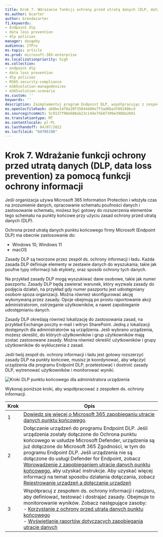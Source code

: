 ```yaml
---
title: Krok 7. Wdrażanie funkcji ochrony przed utratą danych (DLP, data loss prevention) za pomocą funkcji ochrony informacji
ms.author: bcarter
author: brendacarter
f1.keywords:
- Endpoint dlp
- data loss prevention
- dlp policies
manager: dougeby
audience: ITPro
ms.topic: article
ms.prod: microsoft-365-enterprise
ms.localizationpriority: high
ms.collection:
- endpoint dlp
- data loss prevention
- dlp policies
- M365-security-compliance
- m365solution-managedevices
- m365solution-scenario
ms.custom: ''
keywords: ''
description: Zaimplementuj program Endpoint DLP, współpracując z zespołem ds. ochrony informacji i ładu w celu utworzenia zasad DLP dla organizacji.
ms.openlocfilehash: ab0be14f0a20f35044489e7f3ad0ba3f60180bcd
ms.sourcegitcommit: 5c9137f98e688ab23c144e75687399e390bb2601
ms.translationtype: MT
ms.contentlocale: pl-PL
ms.lasthandoff: 04/07/2022
ms.locfileid: "64705198"
---
```

# <a name="step-7-implement-data-loss-prevention-dlp-with-information-protection-capabilities"></a>Krok 7. Wdrażanie funkcji ochrony przed utratą danych (DLP, data loss prevention) za pomocą funkcji ochrony informacji


Jeśli organizacja używa Microsoft 365 Information Protection i włożyła czas na zrozumienie danych, opracowanie schematu poufności danych i zastosowanie schematu, możesz być gotowy do rozszerzenia elementów tego schematu na punkty końcowe przy użyciu zasad ochrony przed utratą danych (DLP). 

Ochrona przed utratą danych punktu końcowego firmy Microsoft (Endpoint DLP) ma obecnie zastosowanie do:
- Windows 10, Windows 11
- macOS

Zasady DLP są tworzone przez zespół ds. ochrony informacji i ładu. Każda zasada DLP definiuje elementy w zestawie danych do wyszukania, takie jak poufne typy informacji lub etykiety, oraz sposób ochrony tych danych. 

Na przykład zasady DLP mogą wyszukiwać dane osobowe, takie jak numer paszportu. Zasady DLP będą zawierać warunek, który wyzwala zasady do podjęcia działań, na przykład gdy numer paszportu jest udostępniany osobom spoza organizacji. Można również skonfigurować akcję wykonywaną przez zasady. Opcje obejmują po prostu raportowanie akcji administratorom, ostrzeganie użytkowników, a nawet zapobieganie udostępnianiu danych.

Zasady DLP określają również lokalizację do zastosowania zasad, na przykład Exchange poczty e-mail i witryn SharePoint. Jedną z lokalizacji dostępnych dla administratorów są urządzenia. Jeśli wybrano urządzenia, możesz określić, do których użytkowników i grup użytkowników mają zostać zastosowane zasady. Można również określić użytkowników i grupy użytkowników do wykluczenia z zasad.

Jeśli twój zespół ds. ochrony informacji i ładu jest gotowy rozszerzyć zasady DLP na punkty końcowe, musisz je koordynować, aby włączyć urządzenia dla programu Endpoint DLP, przetestować i dostroić zasady DLP, wytrenować użytkowników i monitorować wyniki. 

![Kroki DLP punktu końcowego dla administratora urządzenia](../media/devices/endpoint-dlp-steps.png#lightbox)


Wykonaj poniższe kroki, aby współpracować z zespołem ds. ochrony informacji.


|Krok  |Opis  |
|---------|---------|
|1     |  [Dowiedz się więcej o Microsoft 365 zapobieganiu utracie danych punktu końcowego](../compliance/endpoint-dlp-learn-about.md).        |
|2     | Dołączanie urządzeń do programu Endpoint DLP. Jeśli urządzenia zostały dołączone do Ochrona punktu końcowego w usłudze Microsoft Defender, urządzenia są już dołączone do Microsoft 365 Zgodności, w tym do programu Endpoint DLP. Jeśli urządzenia nie są dołączone do usługi Defender for Endpoint, zobacz [Wprowadzenie z zapobieganiem utracie danych punktu końcowego](../compliance/endpoint-dlp-getting-started.md), aby uzyskać instrukcje. Aby uzyskać więcej informacji na temat sposobu działania dołączania, zobacz [Rejestrowanie urządzeń a dołączanie urządzeń](manage-devices-with-intune-overview.md#enrolling-devices-vs-onboarding-devices)|
|3     |   Współpracuj z zespołem ds. ochrony informacji i nadzoru, aby definiować, testować i dostrajać zasady. Obejmuje to monitorowanie wyników. Zobacz następujące zasoby:<br>- [Korzystanie z ochrony przed utratą danych punktu końcowego](../compliance/endpoint-dlp-using.md)<br>- [Wyświetlanie raportów dotyczących zapobiegania utracie danych](../compliance/view-the-dlp-reports.md)      |
